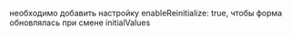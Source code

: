  необходимо добавить настройку enableReinitialize: true,
 чтобы форма обновлялась при смене initialValues